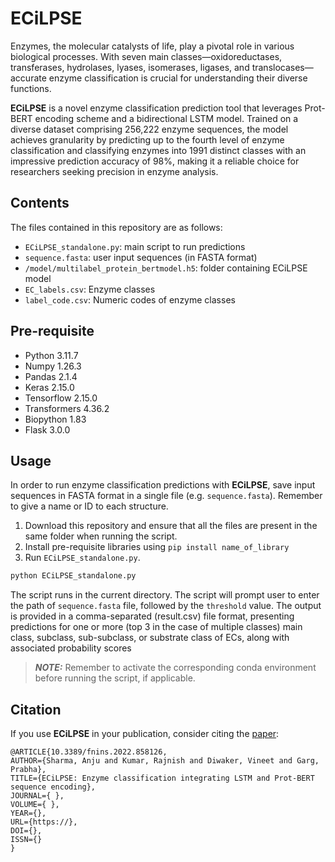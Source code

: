 # ECiLPSE

Enzymes, the molecular catalysts of life, play a pivotal role in various biological processes. With seven main classes—oxidoreductases, transferases, hydrolases, lyases, isomerases, ligases, and translocases—accurate enzyme classification is crucial for understanding their diverse functions. 

**ECiLPSE** is a novel enzyme classification prediction tool that leverages Prot-BERT encoding scheme and a bidirectional LSTM model.  Trained on a diverse dataset comprising 256,222 enzyme sequences, the model achieves granularity by predicting up to the fourth level of enzyme classification and classifying enzymes into 1991 distinct classes with an impressive prediction accuracy of 98%, making it a reliable choice for researchers seeking precision in enzyme analysis. 

## Contents

The files contained in this repository are as follows:
 * ``ECiLPSE_standalone.py``: main script to run predictions
 * ``sequence.fasta``: user input sequences (in FASTA format)
 * ``/model/multilabel_protein_bertmodel.h5``: folder containing ECiLPSE model
 * ``EC_labels.csv``: Enzyme classes
 * ``label_code.csv``: Numeric codes of enzyme classes

## Pre-requisite

* Python 3.11.7
* Numpy	1.26.3
* Pandas 2.1.4
* Keras 2.15.0
* Tensorflow 2.15.0
* Transformers 4.36.2
* Biopython 1.83
* Flask 3.0.0

## Usage

In order to run enzyme classification predictions with **ECiLPSE**, save input sequences in FASTA format in a single 
file (e.g. ```sequence.fasta```). Remember to give a name or ID to each structure.
 
1. Download this repository and ensure that all the files are present in the same folder when running the script.
2. Install pre-requisite libraries using ``pip install name_of_library``
2. Run ``ECiLPSE_standalone.py``. 
  ```bash
  python ECiLPSE_standalone.py 
  ```
   The script runs in the current directory.
   The script will prompt user to enter the path of ```sequence.fasta``` file, followed by the ```threshold``` value.
   The output is provided in a comma-separated (result.csv) file format, presenting predictions for one or more (top 3 in the case of multiple classes) main class, subclass, sub-subclass, or substrate class of ECs, along with associated probability scores
  
> **_NOTE:_** Remember to activate the corresponding conda environment before running the script, if applicable.

## Citation

If you use **ECiLPSE** in your publication, consider citing the [paper](https://--):
```
@ARTICLE{10.3389/fnins.2022.858126,
AUTHOR={Sharma, Anju and Kumar, Rajnish and Diwaker, Vineet and Garg, Prabha},   
TITLE={ECiLPSE: Enzyme classification integrating LSTM and Prot-BERT sequence encoding},      
JOURNAL={ },      
VOLUME={ },           
YEAR={},     
URL={https://},       
DOI={},      	
ISSN={}
}
```
